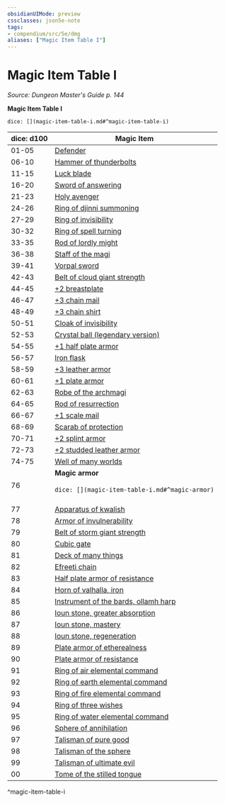 ```yaml
---
obsidianUIMode: preview
cssclasses: json5e-note
tags:
- compendium/src/5e/dmg
aliases: ["Magic Item Table I"]
---
```

# Magic Item Table I
*Source: Dungeon Master's Guide p. 144* 

**Magic Item Table I**

`dice: [](magic-item-table-i.md#^magic-item-table-i)`

| dice: d100 | Magic Item |
|------------|------------|
| 01-05 | [Defender](/Systems/5e/items/defender.md) |
| 06-10 | [Hammer of thunderbolts](/Systems/5e/items/hammer-of-thunderbolts.md) |
| 11-15 | [Luck blade](/Systems/5e/items/luck-blade.md) |
| 16-20 | [Sword of answering](/Systems/5e/items/sword-of-answering.md) |
| 21-23 | [Holy avenger](/Systems/5e/items/holy-avenger.md) |
| 24-26 | [Ring of djinni summoning](/Systems/5e/items/ring-of-djinni-summoning.md) |
| 27-29 | [Ring of invisibility](/Systems/5e/items/ring-of-invisibility.md) |
| 30-32 | [Ring of spell turning](/Systems/5e/items/ring-of-spell-turning.md) |
| 33-35 | [Rod of lordly might](/Systems/5e/items/rod-of-lordly-might.md) |
| 36-38 | [Staff of the magi](/Systems/5e/items/staff-of-the-magi.md) |
| 39-41 | [Vorpal sword](/Systems/5e/items/vorpal-sword.md) |
| 42-43 | [Belt of cloud giant strength](/Systems/5e/items/belt-of-cloud-giant-strength.md) |
| 44-45 | [+2 breastplate](/Systems/5e/items/2-armor.md) |
| 46-47 | [+3 chain mail](/Systems/5e/items/3-armor.md) |
| 48-49 | [+3 chain shirt](/Systems/5e/items/3-armor.md) |
| 50-51 | [Cloak of invisibility](/Systems/5e/items/cloak-of-invisibility.md) |
| 52-53 | [Crystal ball (legendary version)](/Systems/5e/items/crystal-ball-legendary-version.md) |
| 54-55 | [+1 half plate armor](/Systems/5e/items/1-armor.md) |
| 56-57 | [Iron flask](/Systems/5e/items/iron-flask.md) |
| 58-59 | [+3 leather armor](/Systems/5e/items/3-armor.md) |
| 60-61 | [+1 plate armor](/Systems/5e/items/1-armor.md) |
| 62-63 | [Robe of the archmagi](/Systems/5e/items/robe-of-the-archmagi.md) |
| 64-65 | [Rod of resurrection](/Systems/5e/items/rod-of-resurrection.md) |
| 66-67 | [+1 scale mail](/Systems/5e/items/1-armor.md) |
| 68-69 | [Scarab of protection](/Systems/5e/items/scarab-of-protection.md) |
| 70-71 | [+2 splint armor](/Systems/5e/items/2-armor.md) |
| 72-73 | [+2 studded leather armor](/Systems/5e/items/2-armor.md) |
| 74-75 | [Well of many worlds](/Systems/5e/items/well-of-many-worlds.md) |
| 76 | **Magic armor**<br /><br />`dice: [](magic-item-table-i.md#^magic-armor)`<br /><br />| dice: 1d12 |  |<br />|------------|--|<br />| 1-2 | [+2 half plate armor](/Systems/5e/items/2-armor.md) |<br />| 3-4 | [+2 plate armor](/Systems/5e/items/2-armor.md) |<br />| 5-6 | [+3 studded leather armor](/Systems/5e/items/3-armor.md) |<br />| 7-8 | [+3 breastplate](/Systems/5e/items/3-armor.md) |<br />| 9-10 | [+3 splint armor](/Systems/5e/items/3-armor.md) |<br />| 11 | [+3 half plate armor](/Systems/5e/items/3-armor.md) |<br />| 12 | [+3 plate armor](/Systems/5e/items/3-armor.md) |<br />^magic-armor |
| 77 | [Apparatus of kwalish](/Systems/5e/items/apparatus-of-kwalish.md) |
| 78 | [Armor of invulnerability](/Systems/5e/items/armor-of-invulnerability.md) |
| 79 | [Belt of storm giant strength](/Systems/5e/items/belt-of-storm-giant-strength.md) |
| 80 | [Cubic gate](/Systems/5e/items/cubic-gate.md) |
| 81 | [Deck of many things](/Systems/5e/items/deck-of-many-things.md) |
| 82 | [Efreeti chain](/Systems/5e/items/efreeti-chain.md) |
| 83 | [Half plate armor of resistance](/Systems/5e/items/armor-of-resistance.md) |
| 84 | [Horn of valhalla, iron](/Systems/5e/items/horn-of-valhalla-iron.md) |
| 85 | [Instrument of the bards, ollamh harp](/Systems/5e/items/instrument-of-the-bards-ollamh-harp.md) |
| 86 | [Ioun stone, greater absorption](/Systems/5e/items/ioun-stone-greater-absorption.md) |
| 87 | [Ioun stone, mastery](/Systems/5e/items/ioun-stone-mastery.md) |
| 88 | [Ioun stone, regeneration](/Systems/5e/items/ioun-stone-regeneration.md) |
| 89 | [Plate armor of etherealness](/Systems/5e/items/plate-armor-of-etherealness.md) |
| 90 | [Plate armor of resistance](/Systems/5e/items/armor-of-resistance.md) |
| 91 | [Ring of air elemental command](/Systems/5e/items/ring-of-air-elemental-command.md) |
| 92 | [Ring of earth elemental command](/Systems/5e/items/ring-of-earth-elemental-command.md) |
| 93 | [Ring of fire elemental command](/Systems/5e/items/ring-of-fire-elemental-command.md) |
| 94 | [Ring of three wishes](/Systems/5e/items/ring-of-three-wishes.md) |
| 95 | [Ring of water elemental command](/Systems/5e/items/ring-of-water-elemental-command.md) |
| 96 | [Sphere of annihilation](/Systems/5e/items/sphere-of-annihilation.md) |
| 97 | [Talisman of pure good](/Systems/5e/items/talisman-of-pure-good.md) |
| 98 | [Talisman of the sphere](/Systems/5e/items/talisman-of-the-sphere.md) |
| 99 | [Talisman of ultimate evil](/Systems/5e/items/talisman-of-ultimate-evil.md) |
| 00 | [Tome of the stilled tongue](/Systems/5e/items/tome-of-the-stilled-tongue.md) |
^magic-item-table-i